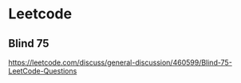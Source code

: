 # Leetcode

## Blind 75

https://leetcode.com/discuss/general-discussion/460599/Blind-75-LeetCode-Questions
